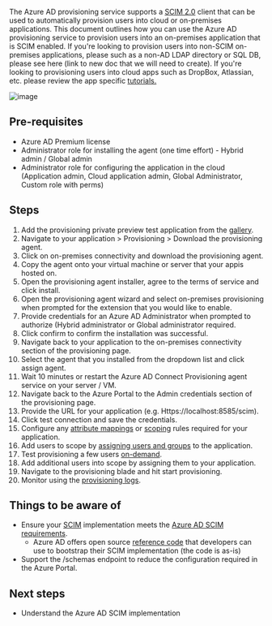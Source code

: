 The Azure AD provisioning service supports a [SCIM 2.0](https://aka.ms/scimoverview) client that can be used to automatically provision users into cloud or on-premises applications. This document outlines how you can use the Azure AD provisioning service to provision users into an on-premises application that is SCIM enabled. If you're looking to provision users into non-SCIM on-premises applications, please such as a non-AD LDAP directory or SQL DB, please see here (link to new doc that we will need to create). If you're looking to provisioning users into cloud apps such as DropBox, Atlassian, etc. please review the app specific [tutorials.](https://docs.microsoft.com/azure/active-directory/saas-apps/tutorial-list) 

![image](https://user-images.githubusercontent.com/36525136/110343793-b2427100-7fe1-11eb-9bc3-05d6825f8f81.png)

## Pre-requisites
* Azure AD Premium license
* Administrator role for installing the agent (one time effort) - Hybrid admin / Global admin 
* Administrator role for configuring the application in the cloud (Application admin, Cloud application admin, Global Administrator, Custom role with perms)

## Steps
1. Add the provisioning private preview test application from the [gallery](https://docs.microsoft.com/en-us/azure/active-directory/manage-apps/add-application-portal).
1. Navigate to your application > Provisioning > Download the provisioning agent.
1. Click on on-premises connectivity and download the provisioning agent.
2. Copy the agent onto your virtual machine or server that your appis hosted on.
3. Open the provisioning agent installer, agree to the terms of service and click install.
4. Open the provisioning agent wizard and select on-premises provisioning when prompted for the extension that you would like to enable. 
5. Provide credentials for an Azure AD Administrator when prompted to authorize (Hybrid administrator or Global administrator required. 
6. Click confirm to confirm the installation was successful. 
7. Navigate back to your application to the on-premises connectivity section of the provisioning page. 
8. Select the agent that you installed from the dropdown list and click assign agent. 
9. Wait 10 minutes or restart the Azure AD Connect Provisioning agent service on your server / VM.
10. Navigate back to the Azure Portal to the Admin credentials section of the provisioning page. 
11. Provide the URL for your application (e.g. Https://localhost:8585/scim).
12. Click test connection and save the credentials.
13. Configure any [attribute mappings](https://docs.microsoft.com/en-us/azure/active-directory/app-provisioning/customize-application-attributes) or [scoping](https://docs.microsoft.com/en-us/azure/active-directory/app-provisioning/define-conditional-rules-for-provisioning-user-accounts) rules required for your application.  
14. Add users to scope by [assigning users and groups](https://docs.microsoft.com/en-us/azure/active-directory/manage-apps/add-application-portal-assign-users) to the application.
15. Test provisioning a few users [on-demand](https://docs.microsoft.com/en-us/azure/active-directory/app-provisioning/provision-on-demand). 
16. Add additional users into scope by assigning them to your application. 
17. Navigate to the provisioning blade and hit start provisioning. 
18. Monitor using the [provisioning logs](https://docs.microsoft.com/en-us/azure/active-directory/reports-monitoring/concept-provisioning-logs). 

## Things to be aware of
* Ensure your [SCIM](https://aka.ms/scimoverview) implementation meets the [Azure AD SCIM requirements](https://docs.microsoft.com/en-us/azure/active-directory/app-provisioning/use-scim-to-provision-users-and-groups).
  * Azure AD offers open source [reference code](aka.ms/scimreferencecode) that developers can use to bootstrap their SCIM implementation (the code is as-is)
* Support the /schemas endpoint to reduce the configuration required in the Azure Portal. 

## Next steps
* Understand the Azure AD SCIM implementation
